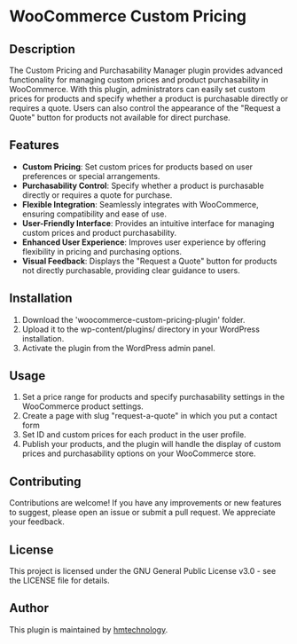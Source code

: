 # WooCommerce Custom Pricing 

## Description

The Custom Pricing and Purchasability Manager plugin provides advanced functionality for managing custom prices and product purchasability in WooCommerce. With this plugin, administrators can easily set custom prices for products and specify whether a product is purchasable directly or requires a quote. Users can also control the appearance of the "Request a Quote" button for products not available for direct purchase.

## Features

- **Custom Pricing**: Set custom prices for products based on user preferences or special arrangements.
- **Purchasability Control**: Specify whether a product is purchasable directly or requires a quote for purchase.
- **Flexible Integration**: Seamlessly integrates with WooCommerce, ensuring compatibility and ease of use.
- **User-Friendly Interface**: Provides an intuitive interface for managing custom prices and product purchasability.
- **Enhanced User Experience**: Improves user experience by offering flexibility in pricing and purchasing options.
- **Visual Feedback**: Displays the "Request a Quote" button for products not directly purchasable, providing clear guidance to users.

## Installation

1. Download the 'woocommerce-custom-pricing-plugin' folder.
2. Upload it to the wp-content/plugins/ directory in your WordPress installation.
3. Activate the plugin from the WordPress admin panel.

## Usage

1. Set a price range for products and specify purchasability settings in the WooCommerce product settings.
2. Create a page with slug "request-a-quote" in which you put a contact form
3. Set ID and custom prices for each product in the user profile.
4. Publish your products, and the plugin will handle the display of custom prices and purchasability options on your WooCommerce store.

## Contributing

Contributions are welcome! If you have any improvements or new features to suggest, please open an issue or submit a pull request. We appreciate your feedback.

## License

This project is licensed under the GNU General Public License v3.0 - see the LICENSE file for details.

## Author

This plugin is maintained by [hmtechnology](https://github.com/hmtechnology).
